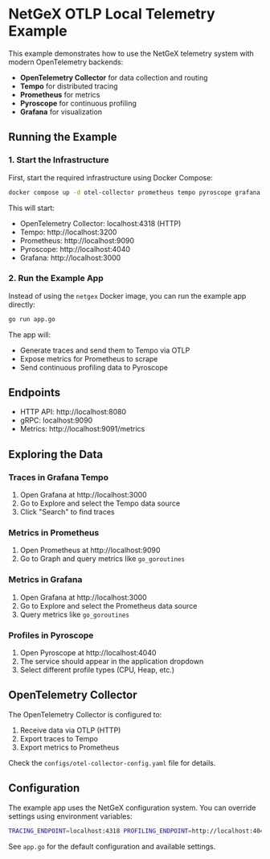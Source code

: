 # NetGeX OTLP Local Telemetry Example

This example demonstrates how to use the NetGeX telemetry system with modern OpenTelemetry backends:
- **OpenTelemetry Collector** for data collection and routing
- **Tempo** for distributed tracing
- **Prometheus** for metrics
- **Pyroscope** for continuous profiling
- **Grafana** for visualization

## Running the Example

### 1. Start the Infrastructure

First, start the required infrastructure using Docker Compose:

```bash
docker compose up -d otel-collector prometheus tempo pyroscope grafana
```

This will start:
- OpenTelemetry Collector: localhost:4318 (HTTP)
- Tempo: http://localhost:3200
- Prometheus: http://localhost:9090
- Pyroscope: http://localhost:4040
- Grafana: http://localhost:3000

### 2. Run the Example App

Instead of using the `netgex` Docker image, you can run the example app directly:

```bash
go run app.go
```

The app will:
- Generate traces and send them to Tempo via OTLP
- Expose metrics for Prometheus to scrape
- Send continuous profiling data to Pyroscope

## Endpoints

- HTTP API: http://localhost:8080
- gRPC: localhost:9090
- Metrics: http://localhost:9091/metrics

## Exploring the Data

### Traces in Grafana Tempo
1. Open Grafana at http://localhost:3000
2. Go to Explore and select the Tempo data source
3. Click "Search" to find traces

### Metrics in Prometheus
1. Open Prometheus at http://localhost:9090
2. Go to Graph and query metrics like `go_goroutines`

### Metrics in Grafana
1. Open Grafana at http://localhost:3000
2. Go to Explore and select the Prometheus data source
3. Query metrics like `go_goroutines`

### Profiles in Pyroscope
1. Open Pyroscope at http://localhost:4040
2. The service should appear in the application dropdown 
3. Select different profile types (CPU, Heap, etc.)

## OpenTelemetry Collector

The OpenTelemetry Collector is configured to:
1. Receive data via OTLP (HTTP)
2. Export traces to Tempo
3. Export metrics to Prometheus

Check the `configs/otel-collector-config.yaml` file for details.

## Configuration

The example app uses the NetGeX configuration system. You can override settings using environment variables:

```bash
TRACING_ENDPOINT=localhost:4318 PROFILING_ENDPOINT=http://localhost:4040 go run app.go
```

See `app.go` for the default configuration and available settings. 